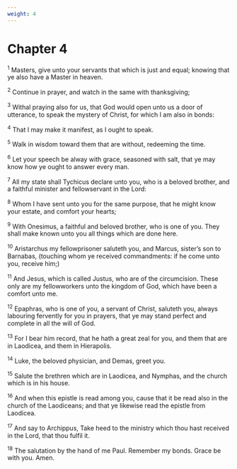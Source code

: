 ```yaml
---
weight: 4
---
```


# Chapter 4

<sup>1</sup> Masters, give unto your servants that which is just and equal; knowing that ye also have a Master in heaven. 

<sup>2</sup> Continue in prayer, and watch in the same with thanksgiving; 

<sup>3</sup> Withal praying also for us, that God would open unto us a door of utterance, to speak the mystery of Christ, for which I am also in bonds: 

<sup>4</sup> That I may make it manifest, as I ought to speak. 

<sup>5</sup> Walk in wisdom toward them that are without, redeeming the time. 

<sup>6</sup> Let your speech be alway with grace, seasoned with salt, that ye may know how ye ought to answer every man. 

<sup>7</sup> All my state shall Tychicus declare unto you, who is a beloved brother, and a faithful minister and fellowservant in the Lord: 

<sup>8</sup> Whom I have sent unto you for the same purpose, that he might know your estate, and comfort your hearts; 

<sup>9</sup> With Onesimus, a faithful and beloved brother, who is one of you. They shall make known unto you all things which are done here. 

<sup>10</sup> Aristarchus my fellowprisoner saluteth you, and Marcus, sister’s son to Barnabas, (touching whom ye received commandments: if he come unto you, receive him;) 

<sup>11</sup> And Jesus, which is called Justus, who are of the circumcision. These only are my fellowworkers unto the kingdom of God, which have been a comfort unto me. 

<sup>12</sup> Epaphras, who is one of you, a servant of Christ, saluteth you, always labouring fervently for you in prayers, that ye may stand perfect and complete in all the will of God. 

<sup>13</sup> For I bear him record, that he hath a great zeal for you, and them that are in Laodicea, and them in Hierapolis. 

<sup>14</sup> Luke, the beloved physician, and Demas, greet you. 

<sup>15</sup> Salute the brethren which are in Laodicea, and Nymphas, and the church which is in his house. 

<sup>16</sup> And when this epistle is read among you, cause that it be read also in the church of the Laodiceans; and that ye likewise read the epistle from Laodicea. 

<sup>17</sup> And say to Archippus, Take heed to the ministry which thou hast received in the Lord, that thou fulfil it. 

<sup>18</sup> The salutation by the hand of me Paul. Remember my bonds. Grace be with you. Amen. 

